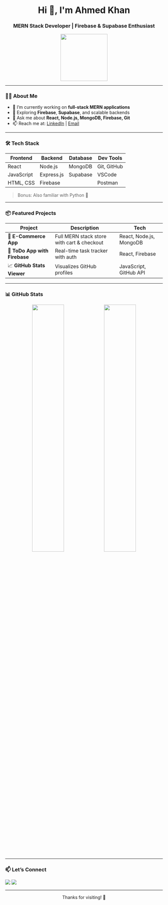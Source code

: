 <h1 align="center">Hi 👋, I'm Ahmed Khan</h1>
<h3 align="center">MERN Stack Developer | Firebase & Supabase Enthusiast</h3>

<p align="center">
  <img src="https://avatars.githubusercontent.com/u/84821934?v=4" width="150" />
</p>

---

### 🧑‍💻 About Me

- 🔭 I’m currently working on **full-stack MERN applications**
- 🌱 Exploring **Firebase**, **Supabase**, and scalable backends
- 💬 Ask me about **React, Node.js, MongoDB, Firebase, Git**
- 📫 Reach me at: [LinkedIn](https://www.linkedin.com/in/ahmedkhan78) | [Email](mailto:your-email@example.com)

---

### 🛠️ Tech Stack

| Frontend       | Backend        | Database      | Dev Tools         |
|----------------|----------------|---------------|-------------------|
| React          | Node.js        | MongoDB       | Git, GitHub       |
| JavaScript     | Express.js     | Supabase      | VSCode            |
| HTML, CSS      | Firebase       |               | Postman           |

> Bonus: Also familiar with Python 🐍

---

### 📦 Featured Projects

| Project | Description | Tech |
|--------|-------------|------|
| 🛒 **E-Commerce App** | Full MERN stack store with cart & checkout | React, Node.js, MongoDB |
| 🧾 **ToDo App with Firebase** | Real-time task tracker with auth | React, Firebase |
| 📈 **GitHub Stats Viewer** | Visualizes GitHub profiles | JavaScript, GitHub API |

---

### 📊 GitHub Stats

<p align="center">
  <img src="https://github-readme-stats.vercel.app/api?username=Ahmedkhan78&show_icons=true&theme=tokyonight" width="45%" />
  <img src="https://github-readme-stats.vercel.app/api/top-langs/?username=Ahmedkhan78&layout=compact&theme=tokyonight" width="45%" />
</p>

---

### 📫 Let’s Connect

<p align="center gap-2">
  <a href="https://www.linkedin.com/in/∆hwəd-khan-ʣʞɱ"><img src="https://img.shields.io/badge/LinkedIn-blue?logo=linkedin&style=for-the-badge" /></a>
  <a href="mailto:a499hasan02@gmail.com"><img src="https://img.shields.io/badge/Gmail-red?logo=gmail&style=for-the-badge" /></a>
</p>

---

<p align="center">Thanks for visiting! 🚀</p>
